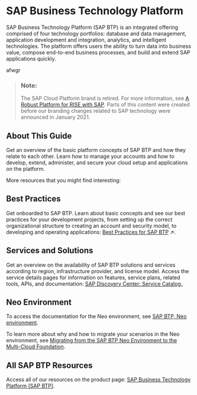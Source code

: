 <!-- loio6a2c1ab5a31b4ed9a2ce17a5329e1dd8 -->

# SAP Business Technology Platform

SAP Business Technology Platform \(SAP BTP\) is an integrated offering comprised of four technology portfolios: database and data management, application development and integration, analytics, and intelligent technologies. The platform offers users the ability to turn data into business value, compose end-to-end business processes, and build and extend SAP applications quickly.


afwgr
> ### Note:  
> The SAP Cloud Platform brand is retired. For more information, see [A Robust Platform for RISE with SAP](https://blogs.sap.com/2021/01/27/a-robust-platform-for-rise-with-sap/). Parts of this content were created before our branding changes related to SAP technology were announced in January 2021.



<a name="loio6a2c1ab5a31b4ed9a2ce17a5329e1dd8__section_btc_lyr_fnb"/>

## About This Guide

Get an overview of the basic platform concepts of SAP BTP and how they relate to each other. Learn how to manage your accounts and how to develop, extend, administer, and secure your cloud setup and applications on the platform.

More resources that you might find interesting:



<a name="loio6a2c1ab5a31b4ed9a2ce17a5329e1dd8__section_d4s_lyr_fnb"/>

## Best Practices

Get onboarded to SAP BTP. Learn about basic concepts and see our best practices for your development projects, from setting up the correct organizational structure to creating an account and security model, to developing and operating applications: [Best Practices for SAP BTP](https://help.sap.com/viewer/df50977d8bfa4c9a8a063ddb37113c43/Cloud/en-US/9f2bb927464e4d1ba3d13b2d79ca9bd1.html "This document helps you plan and set up your landscape and your lifecycle management for running applications on SAP Business Technology Platform (SAP BTP). It contains best practices and recommendations for planning development projects – from setting up the correct organizational structure to creating an account and security model, to developing and operating applications.") :arrow_upper_right:.



<a name="loio6a2c1ab5a31b4ed9a2ce17a5329e1dd8__section_lxy_lyr_fnb"/>

## Services and Solutions

Get an overview on the availability of SAP BTP solutions and services according to region, infrastructure provider, and license model. Access the service details pages for information on features, service plans, related tools, APIs, and documentation: [SAP Discovery Center: Service Catalog.](http://help.sap.com/disclaimer?site=https://discovery-center.cloud.sap/viewServices)



<a name="loio6a2c1ab5a31b4ed9a2ce17a5329e1dd8__section_ovh_zyr_fnb"/>

## Neo Environment

To access the documentation for the Neo environment, see [SAP BTP, Neo environment](https://help.sap.com/viewer/ea72206b834e4ace9cd834feed6c0e09/Cloud/en-US).

To learn more about why and how to migrate your scenarios in the Neo environment, see [Migrating from the SAP BTP Neo Environment to the Multi-Cloud Foundation](https://help.sap.com/viewer/b017fc4f944e4eb5b31501b3d1b6a1f0/Cloud/en-US/aae4e0ae1cdf434b908c3c8cf3ea942a.html).



<a name="loio6a2c1ab5a31b4ed9a2ce17a5329e1dd8__section_nhv_syr_fnb"/>

## All SAP BTP Resources

Access all of our resources on the product page: [SAP Business Technology Platform \(SAP BTP\)](https://help.sap.com/viewer/product/CP/Cloud/en-US?task=discover_task).

